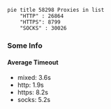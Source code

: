 
```mermaid
pie title 58298 Proxies in list
    "HTTP" : 26864
    "HTTPS": 8799
    "SOCKS" : 30026
```

### Some Info
#### Average Timeout

- mixed: 3.6s
- http: 1.9s
- https: 8.2s
- socks: 5.2s